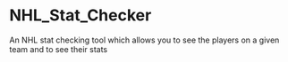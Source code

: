 # NHL_Stat_Checker
An NHL stat checking tool which allows you to see the players on a given team and to see their stats
